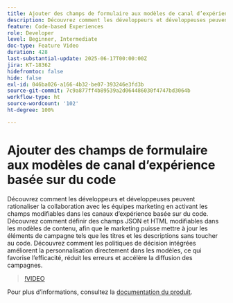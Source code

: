 ```yaml
---
title: Ajouter des champs de formulaire aux modèles de canal d’expérience basée sur du code
description: Découvrez comment les développeurs et développeuses peuvent rationaliser la collaboration avec les équipes marketing en activant les champs modifiables dans les canaux d’expérience basée sur du code.
feature: Code-based Experiences
role: Developer
level: Beginner, Intermediate
doc-type: Feature Video
duration: 428
last-substantial-update: 2025-06-17T00:00:00Z
jira: KT-18362
hidefromtoc: false
hide: false
exl-id: 046ba026-a166-4b32-be07-393246e3fd3b
source-git-commit: 7c9a877ff4b89539a2d064486030f4747bd3064b
workflow-type: ht
source-wordcount: '102'
ht-degree: 100%

---
```


# Ajouter des champs de formulaire aux modèles de canal d’expérience basée sur du code

Découvrez comment les développeurs et développeuses peuvent rationaliser la collaboration avec les équipes marketing en activant les champs modifiables dans les canaux d’expérience basée sur du code. Découvrez comment définir des champs JSON et HTML modifiables dans les modèles de contenu, afin que le marketing puisse mettre à jour les éléments de campagne tels que les titres et les descriptions sans toucher au code. Découvrez comment les politiques de décision intégrées améliorent la personnalisation directement dans les modèles, ce qui favorise l’efficacité, réduit les erreurs et accélère la diffusion des campagnes.

>[!VIDEO](https://video.tv.adobe.com/v/3463993/?learn=on&enablevpops&captions=fre_fr)

Pour plus d’informations, consultez la [documentation du produit](https://experienceleague.adobe.com/fr/docs/journey-optimizer/using/channels/code-based-experience/create-code-based-experiences/code-based-form-fields).
